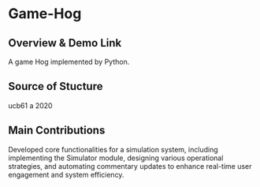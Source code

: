 # Game-Hog

## Overview & Demo Link
A game Hog implemented by Python. 

## Source of Stucture
ucb61 a 2020

## Main Contributions
Developed core functionalities for a simulation system, including implementing the Simulator module, designing various operational strategies, and automating commentary updates to enhance real-time user engagement and system efficiency.


